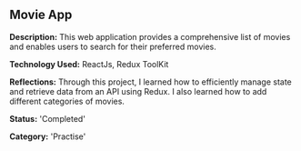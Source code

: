 ## Movie App

**Description:** This web application provides a comprehensive list of movies and enables users to search for their preferred movies.

**Technology Used:** ReactJs, Redux ToolKit

**Reflections:** Through this project, I learned how to efficiently manage state and retrieve data from an API using Redux. I also learned how to add different categories of movies.

**Status:** 'Completed'

**Category:** 'Practise'

